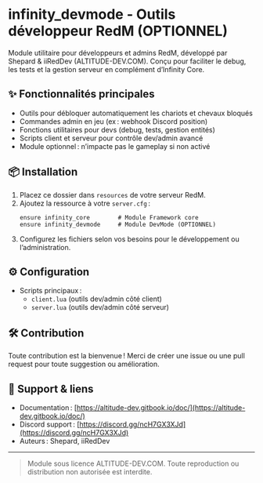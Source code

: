 # infinity_devmode - Outils développeur RedM (OPTIONNEL)

Module utilitaire pour développeurs et admins RedM, développé par Shepard & iiRedDev (ALTITUDE-DEV.COM). Conçu pour faciliter le debug, les tests et la gestion serveur en complément d’Infinity Core.

## ✨ Fonctionnalités principales

- Outils pour débloquer automatiquement les chariots et chevaux bloqués
- Commandes admin en jeu (ex : webhook Discord position)
- Fonctions utilitaires pour devs (debug, tests, gestion entités)
- Scripts client et serveur pour contrôle dev/admin avancé
- Module optionnel : n’impacte pas le gameplay si non activé

## 📦 Installation

1. Placez ce dossier dans `resources` de votre serveur RedM.
2. Ajoutez la ressource à votre `server.cfg` :
   ```
   ensure infinity_core        # Module Framework core
   ensure infinity_devmode     # Module DevMode (OPTIONNEL)
   ```
3. Configurez les fichiers selon vos besoins pour le développement ou l’administration.

## ⚙️ Configuration

- Scripts principaux :
  - `client.lua` (outils dev/admin côté client)
  - `server.lua` (outils dev/admin côté serveur)

## 🛠 Contribution

Toute contribution est la bienvenue !
Merci de créer une issue ou une pull request pour toute suggestion ou amélioration.

## 🤝 Support & liens

- Documentation : [https://altitude-dev.gitbook.io/doc/](https://altitude-dev.gitbook.io/doc/)
- Discord support : [https://discord.gg/ncH7GX3XJd](https://discord.gg/ncH7GX3XJd)
- Auteurs : Shepard, iiRedDev

---

> Module sous licence ALTITUDE-DEV.COM. Toute reproduction ou distribution non autorisée est interdite.
